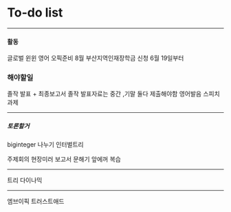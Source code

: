 # To-do list

----------------
#### 활동

글로벌 윈윈
영어 오픽준비 8월
부산지역인재장학금 신청 6월 19일부터

### 해야할일

졸작 발표 + 최종보고서
졸작 발표자료는 중간 ,기말 둘다 제출해야함
영어발음 스피치 과제



-----

##### 토론할거


biginteger 나누기
인터벌트리




주제회의 
현장미러 보고서
문해기 앞에꺼 복습


---

트리
다이나믹


-----

엠브이픽
트러스트애드




